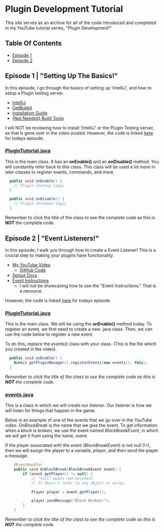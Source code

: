 
# Plugin Development Tutorial

This site serves as an archive for all of the code introduced and completed in my YouTube tutorial series, "Plugin Development!"

## Table Of Contents
- [Episode 1](https://github.com/SuperSilverStone/plugin-development#episode-1--setting-up-the-basics)
- [Episode 2](https://github.com/SuperSilverStone/plugin-development#episode-2--event-listeners)
## Episode 1 | "Setting Up The Basics!"
In this episode, I go through the basics of setting up 'IntelliJ', and how to setup a Plugin testing server.
 - [IntelliJ](https://www.jetbrains.com/idea/download/)
 - [GetBukkit](https://getbukkit.org/download/spigot)
 - [Installation Guide](https://www.spigotmc.org/wiki/spigot-installation/)
 - [{Not Needed} Build Tools](https://www.spigotmc.org/wiki/buildtools/)

I will NOT be reviewing how to install 'IntelliJ' or the Plugin Testing server, as that is gone over in the video posted.
However, the code is linked [here](https://github.com/SuperSilverStone/plugin-development/tree/main/episode1) for todays episode.

### [PluginTutorial.java](https://github.com/SuperSilverStone/plugin-development/tree/main/episode1)
This is the main class. It has an **onEnable()** and an **onDisable()** method. You will constantly refer back to this class.
This class will be used a lot more in later classes to register events, commands, and more.

```java
  public void onEnable() {
    // Plugin startup logic
  }
```
```java
  public void onDisable() {
    // Plugin shutdown logic
  }
```
Remember to click the title of the class to see the complete code as this is **NOT** the complete code.
## Episode 2 | "Event Listeners!"
In this episode, I walk you through how to create a Event Listener!
This is a crucial step to making your plugins have functionality.
- [My YouTube Video](http://notpostedyet.com/)
    - [GitHub Code](https://github.com/SuperSilverStone/plugin-development)
- [Spigot Docs](https://hub.spigotmc.org/javadocs/spigot/)
- [Event Instructions ](https://www.spigotmc.org/wiki/using-the-event-api/)
    - I will not be showcasing how to use the "Event Instructions." That is a resource.

However, the code is linked [here](https://github.com/SuperSilverStone/plugin-development/tree/main/episode2) for todays episode.

### [PluginTutorial.java](https://github.com/SuperSilverStone/plugin-development/tree/main/episode2/PluginTutorial.java)
This is the main class. 
We will be using the **onEnable()** method today.
To register an event, we first need to create a new .java class.
Then, we can use the code below to register a new event.

To do this, replace the *events()* class with your class. 
(This is the file which you created in the video).
```java
  public void onEnable() {
    Bukkit.getPluginManager().registerEvents(new events(), this);
  }
```
*Remember to click the title of the class to see the complete code as this is **NOT** the complete code.*

### [events.java](https://github.com/SuperSilverStone/plugin-development/tree/main/episode2/events.java)
This is a class in which we will create our *listener*.
Our listener is how we will listen for things that happen in the game.

Below is an example of one of the events that we go over in the YouTube video.
*OnBlockBreak* is the name that we give the event.
To get information when a block is broken, we use the event named *BlockBreakEvent*, in which
we will get it from using the name, *event*.

If the player associated with the event (BlockBreakEvent) is not null (!=), then we
will assign the player to a variable, *player*, and then send the player a message.
```java
    @EventHandler
    public void OnBlockBreak(BlockBreakEvent event) {
        if (event.getPlayer() != null) { 
            // "null" means non-existent.
            // It doesn't refer to any object or array.

            Player player = event.getPlayer();

            player.sendMessage("Block Broken!");
        }
    }
```
*Remember to click the title of the class to see the complete code as this is **NOT** the complete code.*
